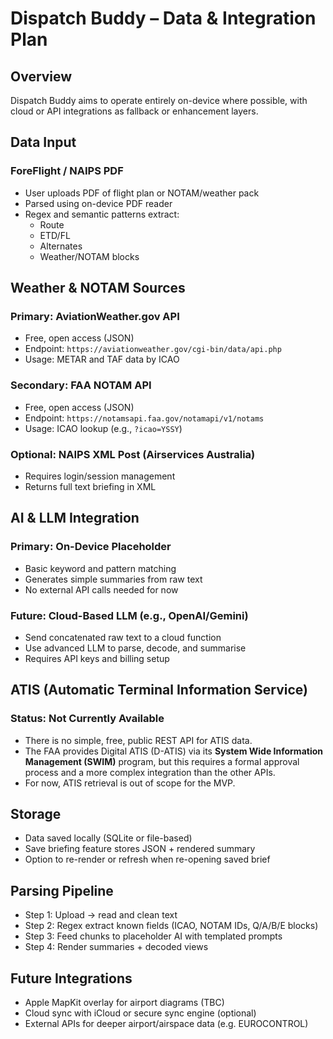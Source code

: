 # Dispatch Buddy – Data & Integration Plan

## Overview
Dispatch Buddy aims to operate entirely on-device where possible, with cloud or API integrations as fallback or enhancement layers.

## Data Input
### ForeFlight / NAIPS PDF
- User uploads PDF of flight plan or NOTAM/weather pack
- Parsed using on-device PDF reader
- Regex and semantic patterns extract:
  - Route
  - ETD/FL
  - Alternates
  - Weather/NOTAM blocks

## Weather & NOTAM Sources
### Primary: AviationWeather.gov API
- Free, open access (JSON)
- Endpoint: `https://aviationweather.gov/cgi-bin/data/api.php`
- Usage: METAR and TAF data by ICAO

### Secondary: FAA NOTAM API
- Free, open access (JSON)
- Endpoint: `https://notamsapi.faa.gov/notamapi/v1/notams`
- Usage: ICAO lookup (e.g., `?icao=YSSY`)

### Optional: NAIPS XML Post (Airservices Australia)
- Requires login/session management
- Returns full text briefing in XML

## AI & LLM Integration
### Primary: On-Device Placeholder
- Basic keyword and pattern matching
- Generates simple summaries from raw text
- No external API calls needed for now

### Future: Cloud-Based LLM (e.g., OpenAI/Gemini)
- Send concatenated raw text to a cloud function
- Use advanced LLM to parse, decode, and summarise
- Requires API keys and billing setup

## ATIS (Automatic Terminal Information Service)
### Status: Not Currently Available
- There is no simple, free, public REST API for ATIS data.
- The FAA provides Digital ATIS (D-ATIS) via its **System Wide Information Management (SWIM)** program, but this requires a formal approval process and a more complex integration than the other APIs.
- For now, ATIS retrieval is out of scope for the MVP.

## Storage
- Data saved locally (SQLite or file-based)
- Save briefing feature stores JSON + rendered summary
- Option to re-render or refresh when re-opening saved brief

## Parsing Pipeline
- Step 1: Upload → read and clean text
- Step 2: Regex extract known fields (ICAO, NOTAM IDs, Q/A/B/E blocks)
- Step 3: Feed chunks to placeholder AI with templated prompts
- Step 4: Render summaries + decoded views

## Future Integrations
- Apple MapKit overlay for airport diagrams (TBC)
- Cloud sync with iCloud or secure sync engine (optional)
- External APIs for deeper airport/airspace data (e.g. EUROCONTROL)

